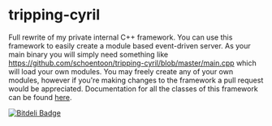 tripping-cyril
==============

Full rewrite of my private internal C++ framework. You can use this framework to easily create a module based event-driven server. As your main binary you will simply need something like https://github.com/schoentoon/tripping-cyril/blob/master/main.cpp which will load your own modules. You may freely create any of your own modules, however if you're making changes to the framework a pull request would be appreciated. Documentation for all the classes of this framework can be found [here](http://schoentoon.github.io/tripping-cyril/).

[![Bitdeli Badge](https://d2weczhvl823v0.cloudfront.net/schoentoon/tripping-cyril/trend.png)](https://bitdeli.com/free "Bitdeli Badge")
